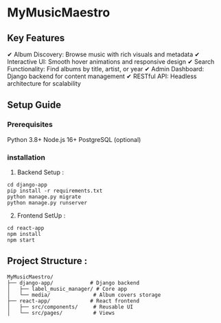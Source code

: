 # MyMusicMaestro

## Key Features
✔ Album Discovery: Browse music with rich visuals and metadata
✔ Interactive UI: Smooth hover animations and responsive design
✔ Search Functionality: Find albums by title, artist, or year
✔ Admin Dashboard: Django backend for content management
✔ RESTful API: Headless architecture for scalability

## Setup Guide
### Prerequisites

Python 3.8+
Node.js 16+
PostgreSQL (optional)

### installation 
1. Backend Setup :

```
cd django-app
pip install -r requirements.txt
python manage.py migrate
python manage.py runserver
```
2. Frontend SetUp :

```
cd react-app
npm install
npm start
```
## Project Structure : 
```
MyMusicMaestro/  
├── django-app/            # Django backend  
│   ├── label_music_manager/ # Core app  
│   └── media/              # Album covers storage  
├── react-app/             # React frontend  
│   ├── src/components/     # Reusable UI  
│   └── src/pages/          # Views

``` 

